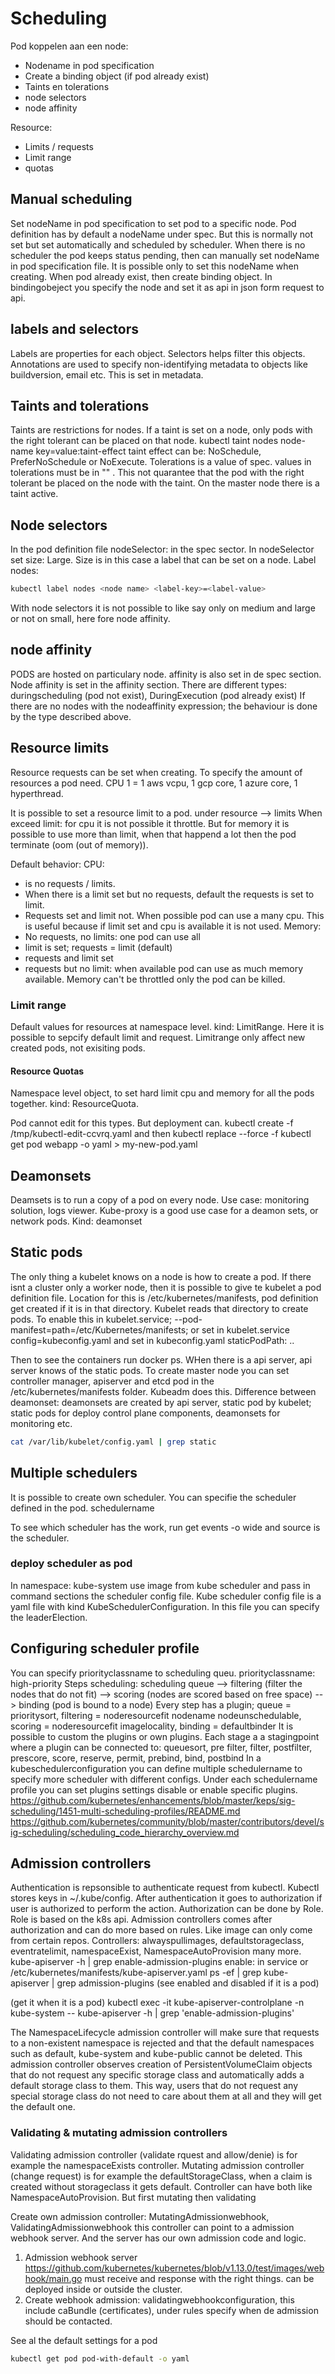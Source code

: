 # Scheduling
Pod koppelen aan een node:
- Nodename in pod specification
- Create a binding object (if pod already exist)
- Taints en tolerations
- node selectors
- node affinity

Resource:
- Limits / requests
- Limit range
- quotas

## Manual scheduling
Set nodeName in pod specification to set pod to a specific node.
Pod definition has by default a nodeName under spec. But this is normally not set but set automatically and scheduled by scheduler.
When there is no scheduler the pod keeps status pending, then can manually set nodeName in pod specification file. It is possible only to set this nodeName when creating. 
When pod already exist, then create binding object. In bindingobeject you specify the node and set it as api in json form request to api.

## labels and selectors
Labels are properties for each object. 
Selectors helps filter this objects. 
Annotations are used to specify non-identifying metadata to objects like buildversion, email etc. This is set in metadata.

## Taints and tolerations
Taints are restrictions for nodes. If a taint is set on a node, only pods with the right tolerant can be placed on that node. 
kubectl taint nodes node-name key=value:taint-effect
taint effect can be: NoSchedule, PreferNoSchedule or NoExecute.
Tolerations is a value of spec. values in tolerations must be in "" .
This not quarantee that the pod with the right tolerant be placed on the node with the taint. 
On the master node there is a taint active. 

## Node selectors
In the pod definition file nodeSelector: in the spec sector. In nodeSelector set size: Large. 
Size is in this case a label that can be set on a node. 
Label nodes:
```bash
kubectl label nodes <node name> <label-key>=<label-value>
```
With node selectors it is not possible to like say only on medium and large or not on small, here fore node affinity.

## node affinity
PODS are hosted on particulary node.
affinity is also set in de spec section. Node affinity is set in the affinity section.
There are different types: duringscheduling (pod not exist), DuringExecution (pod already exist)
If there are no nodes with the nodeaffinity expression; the behaviour is done by the type described above. 

## Resource limits
Resource requests can be set when creating. To specify the amount of resources a pod need.
CPU 1 = 1 aws vcpu, 1 gcp core, 1 azure core, 1 hyperthread.

It is possible to set a resource limit to a pod. under resource --> limits
When exceed limit: for cpu it is not possible it throttle.
But for memory it is possible to use more than limit, when that happend a lot then the pod terminate (oom (out of memory)).

Default behavior:
CPU:
- is no requests / limits. 
- When there is a limit set but no requests, default the requests is set to limit.
- Requests set and limit not. When possible pod can use a many cpu. This is useful because if limit set and cpu is available it is not used.
Memory:
- No requests, no limits: one pod can use all
- limit is set; requests = limit (default)
- requests and limit set
- requests but no limit: when available pod can use as much memory available. Memory can't be throttled only the pod can be killed.

### Limit range
Default values for resources at namespace level.
kind: LimitRange. Here it is possible to sepcify default limit and request.
Limitrange only affect new created pods, not exisiting pods.
#### Resource Quotas
Namespace level object, to set hard limit cpu and memory for all the pods together. 
kind: ResourceQuota. 

Pod cannot edit for this types. But deployment can.
kubectl create -f /tmp/kubectl-edit-ccvrq.yaml
and then kubectl replace --force -f 
kubectl get pod webapp -o yaml >&nbsp;my-new-pod.yaml


## Deamonsets
Deamsets is to run a copy of a pod on every node.
Use case: monitoring solution, logs viewer.
Kube-proxy is a good use case for a deamon sets, or network pods.
Kind: deamonset

## Static pods
The only thing a kubelet knows on a node is how to create a pod. If there isnt a cluster only a worker node, then it is possible to give te kubelet a pod definition file. Location for this is /etc/kubernetes/manifests, pod definition get created if it is in that directory. Kubelet reads that directory to create pods.
To enable this in kubelet.service; --pod-manifest=path=/etc/Kubernetes/manifests; or set in kubelet.service config=kubeconfig.yaml and set in kubeconfig.yaml staticPodPath: ..

Then to see the containers run docker ps. WHen there is a api server, api server knows of the static pods. 
To create master node you can set controller manager, apiserver and etcd pod in the /etc/kubernetes/manifests folder. Kubeadm does this.
Difference between deamonset: deamonsets are created by api server, static pod by kubelet; static pods for deploy control plane components, deamonsets for monitoring etc.
```bash
cat /var/lib/kubelet/config.yaml | grep static
```

## Multiple schedulers
It is possible to create own scheduler. You can specifie the scheduler defined in the pod. 
schedulername

To see which scheduler has the work, run get events -o wide and source is the scheduler.
### deploy scheduler as pod
In namespace: kube-system
use image from kube scheduler and pass in command sections the scheduler config file.
Kube scheduler config file is a yaml file with kind KubeSchedulerConfiguration. In this file you can specify the leaderElection. 

## Configuring scheduler profile
You can specify priorityclassname to scheduling queu.
priorityclassname: high-priority
Steps scheduling: scheduling queue --> filtering (filter the nodes that do not fit) --> scoring (nodes are scored based on free space) --> binding (pod is bound to a node) 
Every step has a plugin; queue = prioritysort, filtering = noderesourcefit nodename nodeunschedulable, scoring = noderesourcefit imagelocality, binding =  defaultbinder
It is possible to custom the plugins or own plugins. Each stage a a stagingpoint where a plugin can be connected to: queuesort, pre filter, filter, postfilter, prescore, score, reserve, permit, prebind, bind, postbind
In a kubeschedulerconfiguration you can define multiple schedulername to specify more scheduler with different configs. Under each schedulername profile you can set plugins settings disable or enable specific plugins. 
https://github.com/kubernetes/enhancements/blob/master/keps/sig-scheduling/1451-multi-scheduling-profiles/README.md
https://github.com/kubernetes/community/blob/master/contributors/devel/sig-scheduling/scheduling_code_hierarchy_overview.md

## Admission controllers
Authentication is repsonsible to authenticate request from kubectl. Kubectl stores keys in ~/.kube/config.
After authentication it goes to authorization if user is authorized to perform the action. 
Authorization can be done by Role. Role is based on the k8s api. 
Admission controllers comes after authorization and can do more based on rules. Like image can only come from certain repos.
Controllers: alwayspullimages, defaultstorageclass, eventratelimit, namespaceExist, NamespaceAutoProvision many more.
kube-apiserver -h | grep enable-admission-plugins
enable: in service or /etc/kubernetes/manifests/kube-apiserver.yaml
ps -ef | grep kube-apiserver | grep admission-plugins (see enabled and disabled if it is a pod)

(get it when it is a pod) kubectl exec -it kube-apiserver-controlplane -n kube-system -- kube-apiserver -h | grep 'enable-admission-plugins'

The NamespaceLifecycle admission controller will make sure that requests
to a non-existent namespace is rejected and that the default namespaces such as
default, kube-system and kube-public cannot be deleted.
This admission controller observes creation of PersistentVolumeClaim objects that do not request any specific storage class and automatically adds a default storage class to them. This way, users that do not request any special storage class do not need to care about them at all and they will get the default one.


### Validating & mutating admission controllers
Validating admission controller (validate rquest and allow/denie) is for example the namespaceExists controller.
Mutating admission controller (change request) is for example the defaultStorageClass, when a claim is created without storageclass it gets default.
Controller can have both like NamespaceAutoProvision. But first mutating then validating

Create own admission controller:
MutatingAdmissionwebhook, ValidatingAdmissionwebhook this controller can point to a admission webhook server. And the server has our own admission code and logic. 
1. Admission webhook server https://github.com/kubernetes/kubernetes/blob/v1.13.0/test/images/webhook/main.go must receive and response with the right things. can be deployed inside or outside the cluster. 
2. Create webhook admission: validatingwebhookconfiguration, this include caBundle (certificates), under rules specify when de admission should be contacted.

See al the default settings for a pod
```bash
kubectl get pod pod-with-default -o yaml
```